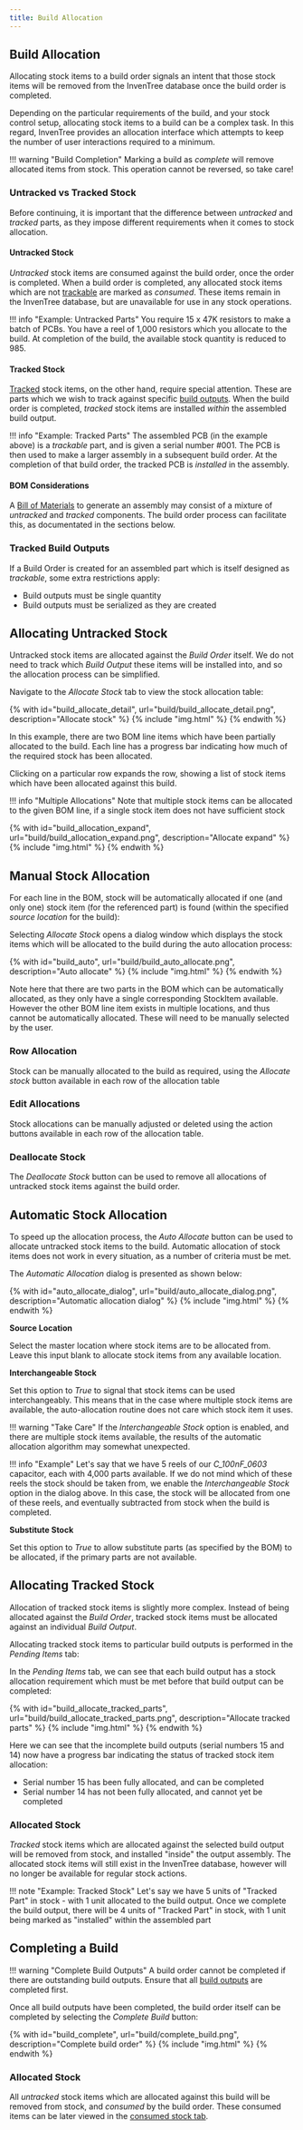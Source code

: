 ```yaml
---
title: Build Allocation
---
```


## Build Allocation

Allocating stock items to a build order signals an intent that those stock items will be removed from the InvenTree database once the build order is completed.

Depending on the particular requirements of the build, and your stock control setup, allocating stock items to a build can be a complex task. In this regard, InvenTree provides an allocation interface which attempts to keep the number of user interactions required to a minimum.

!!! warning "Build Completion"
    Marking a build as *complete* will remove allocated items from stock. This operation cannot be reversed, so take care!

### Untracked vs Tracked Stock

Before continuing, it is important that the difference between *untracked* and *tracked* parts, as they impose different requirements when it comes to stock allocation.

#### Untracked Stock

*Untracked* stock items are consumed against the build order, once the order is completed. When a build order is completed, any allocated stock items which are not [trackable](../part/trackable.md) are marked as *consumed*. These items remain in the InvenTree database, but are unavailable for use in any stock operations.

!!! info "Example: Untracked Parts"
    You require 15 x 47K resistors to make a batch of PCBs. You have a reel of 1,000 resistors which you allocate to the build. At completion of the build, the available stock quantity is reduced to 985.

#### Tracked Stock

[Tracked](../part/trackable.md) stock items, on the other hand, require special attention. These are parts which we wish to track against specific [build outputs](./output.md). When the build order is completed, *tracked* stock items are installed *within* the assembled build output.

!!! info "Example: Tracked Parts"
    The assembled PCB (in the example above) is a *trackable* part, and is given a serial number #001. The PCB is then used to make a larger assembly in a subsequent build order. At the completion of that build order, the tracked PCB is *installed* in the assembly.

#### BOM Considerations

A [Bill of Materials](./bom.md) to generate an assembly may consist of a mixture of *untracked* and *tracked* components. The build order process can facilitate this, as documentated in the sections below.

### Tracked Build Outputs

If a Build Order is created for an assembled part which is itself designed as *trackable*, some extra restrictions apply:

- Build outputs must be single quantity
- Build outputs must be serialized as they are created

## Allocating Untracked Stock

Untracked stock items are allocated against the *Build Order* itself. We do not need to track which *Build Output* these items will be installed into, and so the allocation process can be simplified.

Navigate to the *Allocate Stock* tab to view the stock allocation table:

{% with id="build_allocate_detail", url="build/build_allocate_detail.png", description="Allocate stock" %}
{% include "img.html" %}
{% endwith %}

In this example, there are two BOM line items which have been partially allocated to the build. Each line has a progress bar indicating how much of the required stock has been allocated.

Clicking on a particular row expands the row, showing a list of stock items which have been allocated against this build.

!!! info "Multiple Allocations"
    Note that multiple stock items can be allocated to the given BOM line, if a single stock item does not have sufficient stock

{% with id="build_allocation_expand", url="build/build_allocation_expand.png", description="Allocate expand" %}
{% include "img.html" %}
{% endwith %}

## Manual Stock Allocation

For each line in the BOM, stock will be automatically allocated if one (and only one) stock item (for the referenced part) is found (within the specified *source location* for the build):

Selecting *Allocate Stock* opens a dialog window which displays the stock items which will be allocated to the build during the auto allocation process:

{% with id="build_auto", url="build/build_auto_allocate.png", description="Auto allocate" %}
{% include "img.html" %}
{% endwith %}

Note here that there are two parts in the BOM which can be automatically allocated, as they only have a single corresponding StockItem available.
However the other BOM line item exists in multiple locations, and thus cannot be automatically allocated. These will need to be manually selected by the user.

### Row Allocation

Stock can be manually allocated to the build as required, using the *Allocate stock* button available in each row of the allocation table

### Edit Allocations

Stock allocations can be manually adjusted or deleted using the action buttons available in each row of the allocation table.

### Deallocate Stock

The *Deallocate Stock* button can be used to remove all allocations of untracked stock items against the build order.

## Automatic Stock Allocation

To speed up the allocation process, the *Auto Allocate* button can be used to allocate untracked stock items to the build. Automatic allocation of stock items does not work in every situation, as a number of criteria must be met.

The *Automatic Allocation* dialog is presented as shown below:

{% with id="auto_allocate_dialog", url="build/auto_allocate_dialog.png", description="Automatic allocation dialog" %}
{% include "img.html" %}
{% endwith %}

**Source Location**

Select the master location where stock items are to be allocated from. Leave this input blank to allocate stock items from any available location.

**Interchangeable Stock**

Set this option to *True* to signal that stock items can be used interchangeably. This means that in the case where multiple stock items are available, the auto-allocation routine does not care which stock item it uses.

!!! warning "Take Care"
    If the *Interchangeable Stock* option is enabled, and there are multiple stock items available, the results of the automatic allocation algorithm may somewhat unexpected.

!!! info "Example"
    Let's say that we have 5 reels of our *C_100nF_0603* capacitor, each with 4,000 parts available. If we do not mind which of these reels the stock should be taken from, we enable the *Interchangeable Stock* option in the dialog above. In this case, the stock will be allocated from one of these reels, and eventually subtracted from stock when the build is completed.

**Substitute Stock**

Set this option to *True* to allow substitute parts (as specified by the BOM) to be allocated, if the primary parts are not available.

## Allocating Tracked Stock

Allocation of tracked stock items is slightly more complex. Instead of being allocated against the *Build Order*, tracked stock items must be allocated against an individual *Build Output*.

Allocating tracked stock items to particular build outputs is performed in the *Pending Items* tab:

In the *Pending Items* tab, we can see that each build output has a stock allocation requirement which must be met before that build output can be completed:

{% with id="build_allocate_tracked_parts", url="build/build_allocate_tracked_parts.png", description="Allocate tracked parts" %}
{% include "img.html" %}
{% endwith %}

Here we can see that the incomplete build outputs (serial numbers 15 and 14) now have a progress bar indicating the status of tracked stock item allocation:

- Serial number 15 has been fully allocated, and can be completed
- Serial number 14 has not been fully allocated, and cannot yet be completed

### Allocated Stock

*Tracked* stock items which are allocated against the selected build output will be removed from stock, and installed "inside" the output assembly. The allocated stock items will still exist in the InvenTree database, however will no longer be available for regular stock actions.

!!! note "Example: Tracked Stock"
    Let's say we have 5 units of "Tracked Part" in stock - with 1 unit allocated to the build output. Once we complete the build output, there will be 4 units of "Tracked Part" in stock, with 1 unit being marked as "installed" within the assembled part

## Completing a Build

!!! warning "Complete Build Outputs"
    A build order cannot be completed if there are outstanding build outputs. Ensure that all [build outputs](./output.md) are completed first.

Once all build outputs have been completed, the build order itself can be completed by selecting the *Complete Build* button:

{% with id="build_complete", url="build/complete_build.png", description="Complete build order" %}
{% include "img.html" %}
{% endwith %}

### Allocated Stock

All *untracked* stock items which are allocated against this build will be removed from stock, and *consumed* by the build order. These consumed items can be later viewed in the [consumed stock tab](./build.md#consumed-stock).
